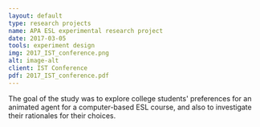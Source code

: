 ```yaml
---
layout: default
type: research projects
name: APA ESL experimental research project
date: 2017-03-05
tools: experiment design
img: 2017_IST_conference.png
alt: image-alt
client: IST Conference
pdf: 2017_IST_conference.pdf
---
```

The goal of the study was to explore college students' preferences for an animated agent for a computer-based ESL course, and also to investigate their rationales for their choices.


